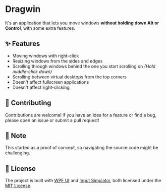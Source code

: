 # Dragwin
It's an application that lets you move windows **without holding down Alt or Control**, with some extra features.
## ✨ Features

- Moving windows with right-click
- Resizing windows from the sides and edges
- Scrolling through windows behind the one you start scrolling on _(Hold middle-click down)_
- Scrolling between virtual desktops from the top corners
- Doesn't affect fullscreen applications
- Doesn't affect right-clicking

## 🤝 Contributing
Contributions are welcome! If you have an idea for a feature or find a bug, please open an issue or submit a pull request!

## 📝 Note
This started as a proof of concept, so navigating the source code might be challenging.

## 📜 License

The project is built with [WPF UI](https://github.com/lepoco/wpfui) and [Input Simulator](https://github.com/michaelnoonan/inputsimulator), both licensed under the [MIT License](https://github.com/lepoco/wpfui/blob/main/LICENSE).
